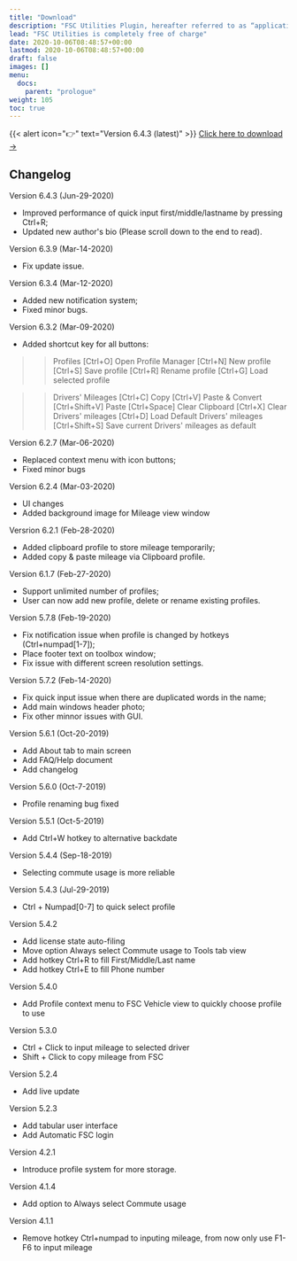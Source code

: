 ```yaml
---
title: "Download"
description: "FSC Utilities Plugin, hereafter referred to as “application“ or “FUP” for short, is an input assistance software used together with FSC Rater."
lead: "FSC Utilities is completely free of charge"
date: 2020-10-06T08:48:57+00:00
lastmod: 2020-10-06T08:48:57+00:00
draft: false
images: []
menu:
  docs:
    parent: "prologue"
weight: 105
toc: true
---
```


{{< alert icon="👉" text="Version 6.4.3 (latest)" >}}
[Click here to download →](https://getdoks.org/tutorial/introduction/)

## Changelog
Version 6.4.3 (Jun-29-2020)
   - Improved performance of quick input first/middle/lastname by pressing Ctrl+R;
   - Updated new author's bio (Please scroll down to the end to read).

Version 6.3.9 (Mar-14-2020)
   - Fix update issue.

Version 6.3.4 (Mar-12-2020)
   - Added new notification system;
   - Fixed minor bugs.

Version 6.3.2 (Mar-09-2020)
   - Added shortcut key for all buttons:
   >>Profiles
   [Ctrl+O] Open Profile Manager
   [Ctrl+N] New profile
   [Ctrl+S] Save profile
   [Ctrl+R] Rename profile
   [Ctrl+G] Load selected profile

   >>Drivers' Mileages
   [Ctrl+C] Copy
   [Ctrl+V] Paste & Convert
   [Ctrl+Shift+V] Paste
   [Ctrl+Space] Clear Clipboard
   [Ctrl+X] Clear Drivers' mileages
   [Ctrl+D] Load Default Drivers' mileages
   [Ctrl+Shift+S] Save current Drivers' mileages as default


Version 6.2.7 (Mar-06-2020)
   - Replaced context menu with icon buttons;
   - Fixed minor bugs

Version 6.2.4 (Mar-03-2020)
   - UI changes
   - Added background image for Mileage view window

Versrion 6.2.1 (Feb-28-2020)
   - Added clipboard profile to store mileage temporarily;
   - Added copy & paste mileage via Clipboard profile.

Version 6.1.7 (Feb-27-2020)
   - Support unlimited number of profiles;
   - User can now add new profile, delete or rename existing profiles.

Version 5.7.8 (Feb-19-2020)
   - Fix notification issue when profile is changed by hotkeys (Ctrl+numpad[1-7]);
   - Place footer text on toolbox window;
   - Fix issue with different screen resolution settings.

Version 5.7.2 (Feb-14-2020)
   - Fix quick input issue when there are duplicated words in the name;
   - Add main windows header photo;
   - Fix other minnor issues with GUI.

Version 5.6.1 (Oct-20-2019)
   - Add About tab to main screen
   - Add FAQ/Help document
   - Add changelog

Version 5.6.0 (Oct-7-2019)
   - Profile renaming bug fixed

Version 5.5.1 (Oct-5-2019)
   - Add Ctrl+W hotkey to alternative backdate

Version 5.4.4 (Sep-18-2019)
   - Selecting commute usage is more reliable

Version 5.4.3 (Jul-29-2019)
   - Ctrl + Numpad[0-7] to quick select profile

Version 5.4.2
   - Add license state auto-filing
   - Move option Always select Commute usage to Tools tab view
   - Add hotkey Ctrl+R to fill First/Middle/Last name
   - Add hotkey Ctrl+E to fill Phone number

Version 5.4.0
   - Add Profile context menu to FSC Vehicle view to quickly choose profile to use

Version 5.3.0
   - Ctrl + Click to input mileage to selected driver
   - Shift + Click to copy mileage from FSC

Version 5.2.4
   - Add live update

Version 5.2.3
   - Add tabular user interface
   - Add Automatic FSC login

Version 4.2.1
   - Introduce profile system for more storage.

Version 4.1.4
   - Add option to Always select Commute usage

Version 4.1.1
   - Remove hotkey Ctrl+numpad to inputing mileage, from now only use F1-F6 to input mileage

